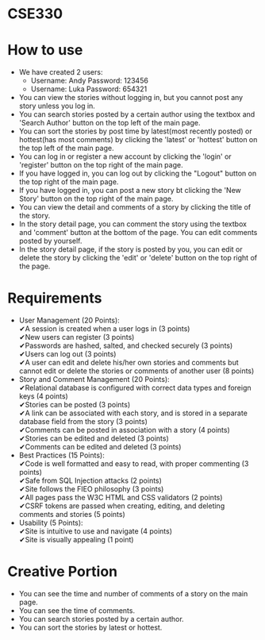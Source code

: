 # CSE330

# How to use
- We have created 2 users:  
    - Username: Andy    Password: 123456  
    - Username: Luka    Password: 654321
- You can view the stories without logging in, but you cannot post any story unless you log in.
- You can search stories posted by a certain author using the textbox and 'Search Author' button on the top left of the main page.
- You can sort the stories by post time by latest(most recently posted) or hottest(has most comments) by clicking the 'latest' or 'hottest' button on the top left of the main page.
- You can log in or register a new account by clicking the 'login' or 'register' button on the top right of the main page.
- If you have logged in, you can log out by clicking the "Logout" button on the top right of the main page.
- If you have logged in, you can post a new story bt clicking the 'New Story' button on the top right of the main page.
- You can view the detail and comments of a story by clicking the title of the story.
- In the story detail page, you can comment the story using the textbox and 'comment' button at the bottom of the page. You can edit comments posted by yourself.
- In the story detail page, if the story is posted by you, you can edit or delete the story by clicking the 'edit' or 'delete' button on the top right of the page.

# Requirements
- User Management (20 Points):  
    ✔A session is created when a user logs in (3 points)  
    ✔New users can register (3 points)  
    ✔Passwords are hashed, salted, and checked securely (3 points)  
    ✔Users can log out (3 points)  
    ✔A user can edit and delete his/her own stories and comments but cannot edit or delete the stories or comments of another user (8 points)  
- Story and Comment Management (20 Points):  
    ✔Relational database is configured with correct data types and foreign keys (4 points)  
    ✔Stories can be posted (3 points)  
    ✔A link can be associated with each story, and is stored in a separate database field from the story (3 points)  
    ✔Comments can be posted in association with a story (4 points)  
    ✔Stories can be edited and deleted (3 points)  
    ✔Comments can be edited and deleted (3 points)  
- Best Practices (15 Points):  
    ✔Code is well formatted and easy to read, with proper commenting (3 points)  
    ✔Safe from SQL Injection attacks (2 points)  
    ✔Site follows the FIEO philosophy (3 points)  
    ✔All pages pass the W3C HTML and CSS validators (2 points)  
    ✔CSRF tokens are passed when creating, editing, and deleting comments and stories (5 points)  
- Usability (5 Points):  
    ✔Site is intuitive to use and navigate (4 points)  
    ✔Site is visually appealing (1 point)  

# Creative Portion
- You can see the time and number of comments of a story on the main page.
- You can see the time of comments.
- You can search stories posted by a certain author.
- You can sort the stories by latest or hottest.
